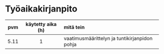 # Työaikakirjanpito

|pvm|käytetty aika (h)|mitä tein|
|:---:|:-----:|:-----|
|5.11|1|vaatimusmäärittelyn ja tuntikirjanpidon pohja|
